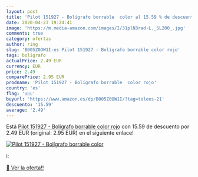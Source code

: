 ```yaml
---
layout: post
title: 'Pilot 151927 - Bolígrafo borrable  color al 15.59 % de descuento'
date: 2020-04-23 19:24:41
image: 'https://m.media-amazon.com/images/I/31plN3rad-L._SL200_.jpg'
comments: true
category: ofertas
author: ring
slug: 'B005Z0OW1I-es Pilot 151927 - Bolígrafo borrable color rojo'
tags: bolígrafo
actualPrice: 2.49 EUR
currency: EUR
price: 2.49
comparePrice: 2.95 EUR
prodname: 'Pilot 151927 - Bolígrafo borrable  color rojo'
country: 'es'
flag: '🇪🇸'
buyurl: 'https://www.amazon.es/dp/B005Z0OW1I/?tag=tolees-21'
descuento: '15.59'
average: '2.49'
---
```


Está [Pilot 151927 - Bolígrafo borrable  color rojo](https://www.amazon.es/dp/B005Z0OW1I/?tag=tolees-21) con 15.59 de descuento por 2.49 EUR (original: 2.95 EUR) en el siguiente enlace!

[![Pilot 151927 - Bolígrafo borrable  color](https://m.media-amazon.com/images/I/31plN3rad-L._SL200_.jpg)](https://www.amazon.es/dp/B005Z0OW1I/?tag=tolees-21)

ℹ️:


[🛒 Ver la oferta!!](https://www.amazon.es/dp/B005Z0OW1I/?tag=tolees-21)
